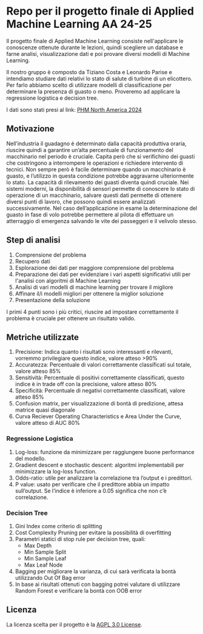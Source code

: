 # Repo per il progetto finale di Applied Machine Learning AA 24-25

Il progetto finale di Applied Machine Learning consiste nell'applicare le conoscenze ottenute durante le lezioni, quindi scegliere un database e farne analisi, visualizzazione dati e poi provare diversi modelli di Machine Learning.

Il nostro gruppo è composto da Tiziano Costa e Leonardo Parise e intendiamo studiare dati relativi lo stato di salute di turbine di un elicottero. 
Per farlo abbiamo scelto di utilizzare modelli di classificazione per determinare la presenza di guasto o meno.
Proveremo ad applicare la regressione logistica e decision tree.

I dati sono stati presi al link: [PHM North America 2024](https://data.phmsociety.org/phm2024-conference-data-challenge/)

## Motivazione

Nell’industria il guadagno è determinato dalla capacità produttiva oraria, riuscire quindi a garantire un’alta percentuale di funzionamento del macchinario nel periodo è cruciale.
Capita però che si verifichino dei guasti che costringono a interrompere le operazioni e richiedere intervento di tecnici.
Non sempre però è facile determinare quando un macchinario è guasto, e l’utilizzo in questa condizione potrebbe aggravarne ulteriormente lo stato. La capacità di rilevamento dei guasti diventa quindi cruciale.
Nei sistemi moderni, la disponibilità di sensori permette di conoscere lo stato di operazione di un macchinario, salvare questi dati permette di ottenere diversi punti di lavoro, che possono quindi essere analizzati successivamente.
Nel caso dell’applicazione in esame la determinazione del guasto in fase di volo potrebbe permettere al pilota di effettuare un atterraggio di emergenza salvando le vite dei passeggeri e il velivolo stesso.

## Step di analisi

1. Comprensione del problema
2. Recupero dati
3. Esplorazione dei dati per maggiore comprensione del problema
4. Preparazione dei dati per evidenziare i vari aspetti significativi utili per l'analisi con algoritmi di Machine Learning
5. Analisi di vari modelli di machine learning per trovare il migliore
6. Affinare il/i modelli migliori per ottenere la miglior soluzione
7. Presentazione della soluzione

I primi 4 punti sono i più critici, riuscire ad impostare correttamente il problema è cruciale per ottenere un risultato valido.

## Metriche utilizzate

1. Precisione: Indica quanto i risultati sono interessanti e rilevanti, vorremmo privilegiare questo indice, valore atteso >90%
2. Accuratezza: Percentuale di valori correttamente classificati sul totale, valore atteso 85%
3. Sensitività: Percentuale di positivi correttamente classificati, questo indice è in trade off con la precisione, valore atteso 80%
4. Specificità: Percentuale di negativi correttamente classificati, valore atteso 85%
5. Confusion matrix, per visualizzazione di bontà di predizione, attesa matrice quasi diagonale
6. Curva Reciever Operating Characteristics e Area Under the Curve, valore atteso di AUC 80%

### Regressione Logistica

1. Log-loss: funzione da minimizzare per raggiungere buone performance del modello.
2. Gradient descent e stochastic descent: algoritmi implementabili per minimizzare la log-loss function.
3. Odds-ratio: utile per analizzare la correlazione tra l’output e i predittori.
4. P value: usato per verificare che il predittore abbia un impatto sull’output. Se l’indice è inferiore a 0.05 significa che non c’è correlazione.

### Decision Tree

1. Gini Index come criterio di splitting
2. Cost Complexity Pruning per evitare la possibilità di overfitting
3. Parametri statici di stop rule per decision tree, quali:
   - Max Depth
   - Min Sample Split
   - Min Sample Leaf
   - Max Leaf Node
4. Bagging per migliorare la varianza, di cui sarà verificata la bontà utilizzando Out Of Bag error
5. In base ai risultati ottenuti con bagging potrei valutare di utilizzare Random Forest e verificare la bontà con OOB error

## Licenza

La licenza scelta per il progetto è la [AGPL 3.0 License](LICENSE).
